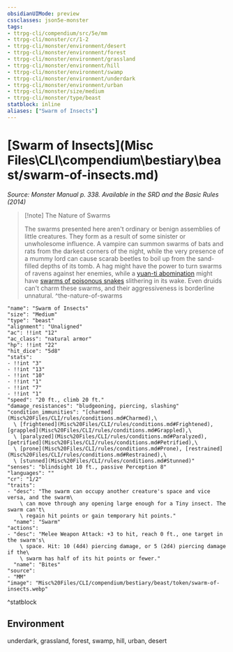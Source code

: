 ```yaml
---
obsidianUIMode: preview
cssclasses: json5e-monster
tags:
- ttrpg-cli/compendium/src/5e/mm
- ttrpg-cli/monster/cr/1-2
- ttrpg-cli/monster/environment/desert
- ttrpg-cli/monster/environment/forest
- ttrpg-cli/monster/environment/grassland
- ttrpg-cli/monster/environment/hill
- ttrpg-cli/monster/environment/swamp
- ttrpg-cli/monster/environment/underdark
- ttrpg-cli/monster/environment/urban
- ttrpg-cli/monster/size/medium
- ttrpg-cli/monster/type/beast
statblock: inline
aliases: ["Swarm of Insects"]
---
```

# [Swarm of Insects](Misc Files\CLI\compendium\bestiary\beast/swarm-of-insects.md)
*Source: Monster Manual p. 338. Available in the <span title='Systems Reference Document (5.1)'>SRD</span> and the Basic Rules (2014)*  

> [!note] The Nature of Swarms
> 
> The swarms presented here aren't ordinary or benign assemblies of little creatures. They form as a result of some sinister or unwholesome influence. A vampire can summon swarms of bats and rats from the darkest corners of the night, while the very presence of a mummy lord can cause scarab beetles to boil up from the sand-filled depths of its tomb. A hag might have the power to turn swarms of ravens against her enemies, while a [yuan-ti abomination](Misc%20Files/CLI/compendium/bestiary/monstrosity/yuan-ti-abomination.md) might have [swarms of poisonous snakes](Misc%20Files/CLI/compendium/bestiary/beast/swarm-of-poisonous-snakes.md) slithering in its wake. Even druids can't charm these swarms, and their aggressiveness is borderline unnatural.
^the-nature-of-swarms

```statblock
"name": "Swarm of Insects"
"size": "Medium"
"type": "beast"
"alignment": "Unaligned"
"ac": !!int "12"
"ac_class": "natural armor"
"hp": !!int "22"
"hit_dice": "5d8"
"stats":
- !!int "3"
- !!int "13"
- !!int "10"
- !!int "1"
- !!int "7"
- !!int "1"
"speed": "20 ft., climb 20 ft."
"damage_resistances": "bludgeoning, piercing, slashing"
"condition_immunities": "[charmed](Misc%20Files/CLI/rules/conditions.md#Charmed),\
  \ [frightened](Misc%20Files/CLI/rules/conditions.md#Frightened), [grappled](Misc%20Files/CLI/rules/conditions.md#Grappled),\
  \ [paralyzed](Misc%20Files/CLI/rules/conditions.md#Paralyzed), [petrified](Misc%20Files/CLI/rules/conditions.md#Petrified),\
  \ [prone](Misc%20Files/CLI/rules/conditions.md#Prone), [restrained](Misc%20Files/CLI/rules/conditions.md#Restrained),\
  \ [stunned](Misc%20Files/CLI/rules/conditions.md#Stunned)"
"senses": "blindsight 10 ft., passive Perception 8"
"languages": ""
"cr": "1/2"
"traits":
- "desc": "The swarm can occupy another creature's space and vice versa, and the swarm\
    \ can move through any opening large enough for a Tiny insect. The swarm can't\
    \ regain hit points or gain temporary hit points."
  "name": "Swarm"
"actions":
- "desc": "Melee Weapon Attack: +3 to hit, reach 0 ft., one target in the swarm's\
    \ space. Hit: 10 (4d4) piercing damage, or 5 (2d4) piercing damage if the\
    \ swarm has half of its hit points or fewer."
  "name": "Bites"
"source":
- "MM"
"image": "Misc%20Files/CLI/compendium/bestiary/beast/token/swarm-of-insects.webp"
```
^statblock

## Environment

underdark, grassland, forest, swamp, hill, urban, desert